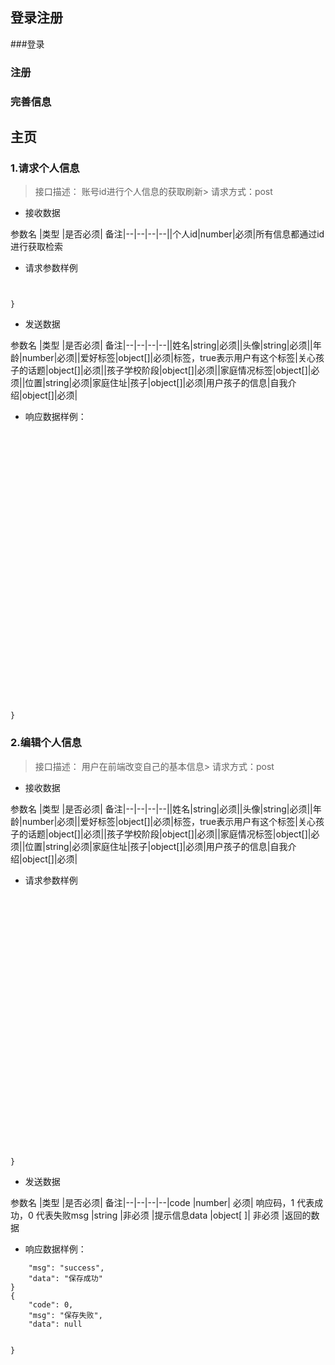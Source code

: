
## 登录注册

###登录
### 注册
### 完善信息

## 主页

### **1.请求个人信息**
>接口描述： 账号id进行个人信息的获取刷新> 请求方式：post
 
>


- 接收数据

参数名	|类型	|是否必须|	备注|--|--|--|--||个人id|number|必须|所有信息都通过id进行获取检索




- 请求参数样例

```js{"id":1234


}
```
- 发送数据

参数名	|类型	|是否必须|	备注|--|--|--|--||姓名|string|必须||头像|string|必须||年龄|number|必须||爱好标签|object[]|必须|标签，true表示用户有这个标签|关心孩子的话题|object[]|必须||孩子学校阶段|object[]|必须||家庭情况标签|object[]|必须||位置|string|必须|家庭住址|孩子|object[]|必须|用户孩子的信息|自我介绍|object[]|必须|












- 响应数据样例：
```js{    "id" :1234,  "name":'xiao',  "age":40,  "HabitTag":    [{id:1,name:'美食',isselect:true},{id:2,name:'健身',isselect:false},{id:3,name:'旅游',isselect:false},{id:4,name:'时尚',isselect:true},{id:5,name:'美妆',isselect:false},{id:6,name:'读书',isselect:false},{id:8,name:'宠物',isselect:false},{id:7,name:'追星',isselect:false},{id:9,name:'户外运动',isselect:false},{id:10,name:'音乐',isselect:false},],"CCTag":[{id:1,name:'母乳喂养',isselect:true},{id:2,name:'产后问题',isselect:false},{id:3,name:'婴儿睡眠',isselect:false},{id:4,name:'婴儿食品',isselect:true},{id:5,name:'发育问题',isselect:false},{id:6,name:'课外课程',isselect:false},],//childconcern"CSTag":[{id:1,name:'学前班',isselect:true},{id:2,name:'日托所',isselect:false},{id:3,name:'小学',isselect:false},{id:4,name:'初中',isselect:true},{id:5,name:'课外补习',isselect:false}],"FTag":[{id:1,name:'单身妈妈',isselect:true},{id:2,name:'全职妈妈',isselect:false},{id:3,name:'兼职',isselect:false},{id:4,name:'备孕中',isselect:true},{id:5,name:'国际婚姻',isselect:false},{id:5,name:'和父母一起生活',isselect:false}],"child": [{id:1,name:'',sex:0,age:3},{id:2,name:'',sex:1,age:1},{id:3,name:'',sex:1,age:1},{id:4,name:'',sex:1,age:1},{id:5,name:'',sex:1,age:1}],"location": '河南郑州市',"introduction":'Hi，大家好啊！期待和其他宝妈们一起交流，共同成长，共享快乐和困惑。' +'希望通过宝妈App，我们能够建立更紧密的社群，互相支持，共同迎接育儿路上的挑战和喜悦。'
































}
```

### **2.编辑个人信息**
>接口描述： 用户在前端改变自己的基本信息> 请求方式：post
 
>


- 接收数据

参数名	|类型	|是否必须|	备注|--|--|--|--||姓名|string|必须||头像|string|必须||年龄|number|必须||爱好标签|object[]|必须|标签，true表示用户有这个标签|关心孩子的话题|object[]|必须||孩子学校阶段|object[]|必须||家庭情况标签|object[]|必须||位置|string|必须|家庭住址|孩子|object[]|必须|用户孩子的信息|自我介绍|object[]|必须|












- 请求参数样例

```js"id" :1,  "name":'xiao',  "age":40,  "HabitTag":    [{id:1,name:'美食',isselect:true},{id:2,name:'健身',isselect:false},{id:3,name:'旅游',isselect:false},{id:4,name:'时尚',isselect:true},{id:5,name:'美妆',isselect:false},{id:6,name:'读书',isselect:false},{id:8,name:'宠物',isselect:false},{id:7,name:'追星',isselect:false},{id:9,name:'户外运动',isselect:false},{id:10,name:'音乐',isselect:false},],"CCTag":[{id:1,name:'母乳喂养',isselect:true},{id:2,name:'产后问题',isselect:false},{id:3,name:'婴儿睡眠',isselect:false},{id:4,name:'婴儿食品',isselect:true},{id:5,name:'发育问题',isselect:false},{id:6,name:'课外课程',isselect:false},],//childconcern"CSTag":[{id:1,name:'学前班',isselect:true},{id:2,name:'日托所',isselect:false},{id:3,name:'小学',isselect:false},{id:4,name:'初中',isselect:true},{id:5,name:'课外补习',isselect:false}],"FTag":[{id:1,name:'单身妈妈',isselect:true},{id:2,name:'全职妈妈',isselect:false},{id:3,name:'兼职',isselect:false},{id:4,name:'备孕中',isselect:true},{id:5,name:'国际婚姻',isselect:false},{id:5,name:'和父母一起生活',isselect:false}],"child": [{id:1,name:'',sex:0,age:3},{id:2,name:'',sex:1,age:1},{id:3,name:'',sex:1,age:1},{id:4,name:'',sex:1,age:1},{id:5,name:'',sex:1,age:1}],"location": '河南郑州市',"introduction":'Hi，大家好啊！期待和其他宝妈们一起交流，共同成长，共享快乐和困惑。' +'希望通过宝妈App，我们能够建立更紧密的社群，互相支持，共同迎接育儿路上的挑战和喜悦。'






























}
```
- 发送数据

参数名	|类型	|是否必须|	备注|--|--|--|--|code	|number|	必须|	响应码，1 代表成功，0 代表失败msg	|string	|非必须	|提示信息data	|object[ ]|	非必须	|返回的数据





- 响应数据样例：
```js{    "code": 1,
    "msg": "success",
    "data": "保存成功"
}
{
    "code": 0,
    "msg": "保存失败",
    "data": null


}
```
<!--stackedit_data:
eyJoaXN0b3J5IjpbLTM1NDgzMzE2LC0xNDUwMjYwODc4LDk3Mz
c3NDYxNCwtMzYyOTg0MDksLTY4MDQzMTAwOF19
-->